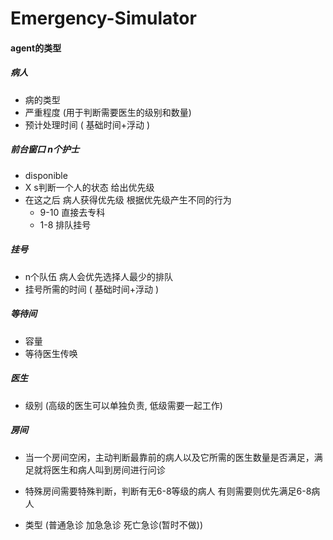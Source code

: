 # Emergency-Simulator

#### agent的类型

##### 病人

- 病的类型
- 严重程度 (用于判断需要医生的级别和数量)
- 预计处理时间 ( 基础时间+浮动 )

##### 前台窗口 n个护士

- disponible
- X s判断一个人的状态 给出优先级
- 在这之后 病人获得优先级 根据优先级产生不同的行为
  - 9-10 直接去专科
  - 1-8 排队挂号

##### 挂号

- n个队伍 病人会优先选择人最少的排队
- 挂号所需的时间 ( 基础时间+浮动 )

##### 等待间

- 容量
- 等待医生传唤

##### 医生

- 级别 (高级的医生可以单独负责, 低级需要一起工作)

##### 房间

- 当一个房间空闲，主动判断最靠前的病人以及它所需的医生数量是否满足，满足就将医生和病人叫到房间进行问诊
- 特殊房间需要特殊判断，判断有无6-8等级的病人 有则需要则优先满足6-8病人

- 类型 (普通急诊 加急急诊 死亡急诊(暂时不做))

